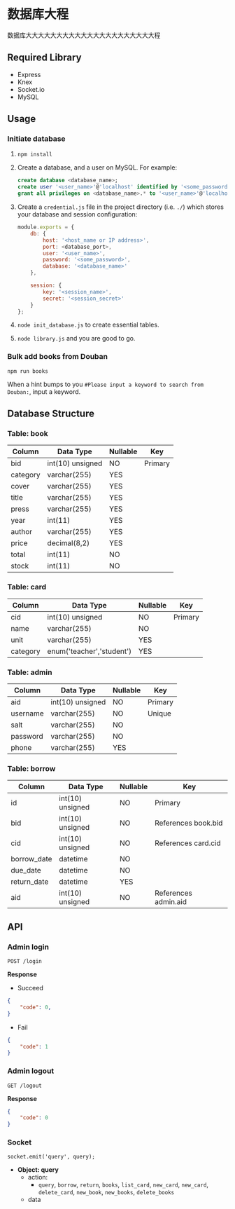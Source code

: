 # 数据库大程

数据库大大大大大大大大大大大大大大大大大大大大大程

## Required Library

- Express
- Knex
- Socket.io
- MySQL

## Usage

### Initiate database

1. `npm install`
2. Create a database, and a user on MySQL. For example:

    ```sql
    create database <database_name>;
    create user '<user_name>'@'localhost' identified by '<some_password>';
    grant all privileges on <database_name>.* to '<user_name>'@'localhost';
    ```

3. Create a `credential.js` file in the project directory (i.e. `./`) which stores your database and session configuration:

    ```js
    module.exports = {
        db: {
            host: '<host_name or IP address>',
            port: <database_port>,
            user: '<user_name>',
            password: '<some_password>',
            database: '<database_name>'
        },

        session: {
            key: '<session_name>',
            secret: '<session_secret>'
        }
    };
    ```

4. `node init_database.js` to create essential tables.
5. `node library.js` and you are good to go.

### Bulk add books from Douban

```
npm run books
```

When a hint bumps to you `#Please input a keyword to search from Douban:`, input a keyword.

## Database Structure

### Table: book

Column     |Data Type          |Nullable   |Key
---        |---                |---        |---
bid        |int(10) unsigned   |NO         |Primary
category   |varchar(255)       |YES        |
cover      |varchar(255)       |YES        |
title      |varchar(255)       |YES        |
press      |varchar(255)       |YES        |
year       |int(11)            |YES        |
author     |varchar(255)       |YES        |
price      |decimal(8,2)       |YES        |
total      |int(11)            |NO         |
stock      |int(11)            |NO         |

### Table: card

Column     |Data Type                   |Nullable   |Key
---        |---                         |---        |---
cid        |int(10) unsigned            |NO         |Primary
name       |varchar(255)                |NO         |
unit       |varchar(255)                |YES        |
category   |enum('teacher','student')   |YES        |

### Table: admin

Column     |Data Type        |Nullable   |Key
---        |---              |---        |---
aid        |int(10) unsigned | NO        |Primary
username   |varchar(255)     | NO        |Unique
salt       |varchar(255)     | NO        |
password   |varchar(255)     | NO        |
phone      |varchar(255)     | YES       |

### Table: borrow

Column      |Data Type         |Nullable    |Key
---         |---               |---         |---
id          | int(10) unsigned | NO         |Primary
bid         | int(10) unsigned | NO         |References book.bid
cid         | int(10) unsigned | NO         |References card.cid
borrow_date | datetime         | NO         |
due_date    | datetime         | NO         |
return_date | datetime         | YES        |
aid         | int(10) unsigned | NO         |References admin.aid

## API

### Admin login

```
POST /login
```

**Response**

- Succeed

```json
{
    "code": 0,
}
```

- Fail

```json
{
    "code": 1
}
```

### Admin logout

```
GET /logout
```

**Response**

```json
{
    "code": 0
}
```

### Socket

```
socket.emit('query', query);
```

- **Object: query**
    - action:
        - `query`, `borrow`, `return`, `books`, `list_card`, `new_card`, `new_card`, `delete_card`, `new_book`, `new_books`, `delete_books`
    - data
